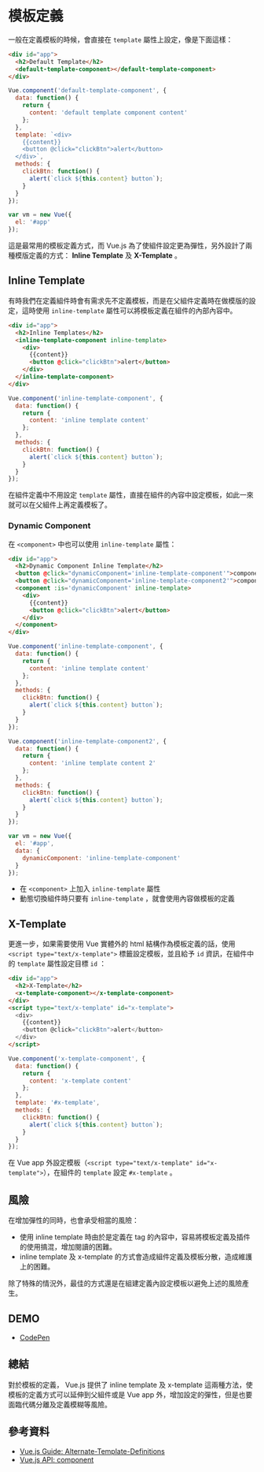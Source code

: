 # 模板定義

一般在定義模板的時候，會直接在 `template` 屬性上設定，像是下面這樣：

```html
<div id="app">
  <h2>Default Template</h2>
  <default-template-component></default-template-component>
</div>
```

```js
Vue.component('default-template-component', {
  data: function() {
    return {
      content: 'default template component content'
    };
  },
  template: `<div>
    {{content}}
    <button @click="clickBtn">alert</button>
  </div>`,
  methods: {
    clickBtn: function() {
      alert(`click ${this.content} button`);
    }
  }
});

var vm = new Vue({
  el: '#app'
});
```

這是最常用的模板定義方式，而 Vue.js 為了使組件設定更為彈性，另外設計了兩種模版定義的方式： **Inline Template** 及 **X-Template** 。

## Inline Template

有時我們在定義組件時會有需求先不定義模板，而是在父組件定義時在做模版的設定，這時使用 `inline-template` 屬性可以將模板定義在組件的內部內容中。

```html
<div id="app">
  <h2>Inline Templates</h2>
  <inline-template-component inline-template>
    <div>
      {{content}}
      <button @click="clickBtn">alert</button>
    </div>
  </inline-template-component>
</div>
```

```js
Vue.component('inline-template-component', {
  data: function() {
    return {
      content: 'inline template content'
    };
  },
  methods: {
    clickBtn: function() {
      alert(`click ${this.content} button`);
    }
  }
});
```

在組件定義中不用設定 `template` 屬性，直接在組件的內容中設定模板，如此一來就可以在父組件上再定義模板了。

### Dynamic Component

在 `<component>` 中也可以使用 `inline-template` 屬性：

```html
<div id="app">
  <h2>Dynamic Component Inline Template</h2>
  <button @click="dynamicComponent='inline-template-component'">component</button>
  <button @click="dynamicComponent='inline-template-component2'">component2</button>
  <component :is='dynamicComponent' inline-template>
    <div>
      {{content}}
      <button @click="clickBtn">alert</button>
    </div>
  </component>
</div>
```

```js
Vue.component('inline-template-component', {
  data: function() {
    return {
      content: 'inline template content'
    };
  },
  methods: {
    clickBtn: function() {
      alert(`click ${this.content} button`);
    }
  }
});

Vue.component('inline-template-component2', {
  data: function() {
    return {
      content: 'inline template content 2'
    };
  },
  methods: {
    clickBtn: function() {
      alert(`click ${this.content} button`);
    }
  }
});

var vm = new Vue({
  el: '#app',
  data: {
    dynamicComponent: 'inline-template-component'
  }
});
```

* 在 `<component>` 上加入 `inline-template` 屬性
* 動態切換組件時只要有 `inline-template` ，就會使用內容做模板的定義

## X-Template

更進一步，如果需要使用 Vue 實體外的 html 結構作為模板定義的話，使用 `<script type="text/x-template">` 標籤設定模板，並且給予 `id` 資訊，在組件中的 `template` 屬性設定目標 `id` ：

```html
<div id="app">
  <h2>X-Template</h2>
  <x-template-component></x-template-component>
</div>
<script type="text/x-template" id="x-template">
  <div>
    {{content}}
    <button @click="clickBtn">alert</button>
  </div>
</script>
```

```js
Vue.component('x-template-component', {
  data: function() {
    return {
      content: 'x-template content'
    };
  },
  template: '#x-template',
  methods: {
    clickBtn: function() {
      alert(`click ${this.content} button`);
    }
  }
});
```

在 Vue app 外設定模板（`<script type="text/x-template" id="x-template">`），在組件的 `template` 設定 `#x-template` 。

## 風險

在增加彈性的同時，也會承受相當的風險：

* 使用 inline template 時由於是定義在 tag 的內容中，容易將模板定義及插件的使用搞混，增加閱讀的困難。
* inline template 及 x-template 的方式會造成組件定義及模板分散，造成維護上的困難。

除了特殊的情況外，最佳的方式還是在組建定義內設定模板以避免上述的風險產生。

## DEMO

* [CodePen](https://codepen.io/peterhpchen/pen/dExdqY)

## 總結

對於模板的定義， Vue.js 提供了 inline template 及 x-template 這兩種方法，使模板的定義方式可以延伸到父組件或是 Vue app 外，增加設定的彈性，但是也要面臨代碼分離及定義模糊等風險。

## 參考資料

* [Vue.js Guide: Alternate-Template-Definitions](https://vuejs.org/v2/guide/components-edge-cases.html#Alternate-Template-Definitions)
* [Vue.js API: component](https://vuejs.org/v2/api/#component)